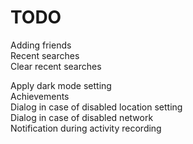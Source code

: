 # TODO

Adding friends  
Recent searches  
Clear recent searches

Apply dark mode setting  
Achievements  
Dialog in case of disabled location setting  
Dialog in case of disabled network  
Notification during activity recording  
